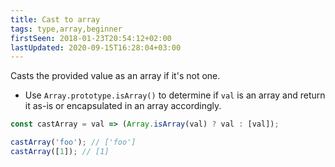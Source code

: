 ```yaml
---
title: Cast to array
tags: type,array,beginner
firstSeen: 2018-01-23T20:54:12+02:00
lastUpdated: 2020-09-15T16:28:04+03:00
---
```


Casts the provided value as an array if it's not one.

- Use `Array.prototype.isArray()` to determine if `val` is an array and return it as-is or encapsulated in an array accordingly.

```js
const castArray = val => (Array.isArray(val) ? val : [val]);
```

```js
castArray('foo'); // ['foo']
castArray([1]); // [1]
```
